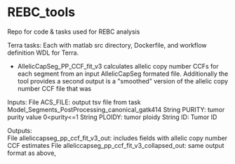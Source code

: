 # REBC_tools
Repo for code &amp; tasks used for REBC analysis

Terra tasks: Each with matlab src directory, Dockerfile, and workflow definition  WDL for Terra. 

* AllelicCapSeg_PP_CCF_fit_v3  calculates allelic copy number CCFs for each segment from an input AllelicCapSeg formated file. Additionally the tool provides a second output is a "smoothed" version of the allelic copy number CCF file that was  

Inputs: 
    File ACS_FILE: output tsv file from task Model_Segments_PostProcessing_canonical_gatk414 
    String PURITY: tumor purity value 0<purity<=1
    String PLOIDY: tumor ploidy
    String ID: Tumor ID
    
Outputs:     
    File alleliccapseg_pp_ccf_fit_v3_out:  includes fields with allelic copy number CCF estimates 
    File alleliccapseg_pp_ccf_fit_v3_collapsed_out: same output format as above,  
